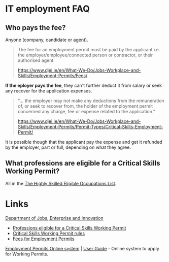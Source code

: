 # IT employment FAQ #

## Who pays the fee? ##

Anyone (company, candidate or agent).

> The fee for an employment permit must be paid by the applicant i.e. the employer/employee/connected person or contractor, or their authorised agent.
>
> https://www.djei.ie/en/What-We-Do/Jobs-Workplace-and-Skills/Employment-Permits/Fees/

**If the eployer pays the fee**, they can't further deduct it from salary or seek any recover for the application expenses.

> "... the employer may not make any deductions from the remuneration of, or seek to recover from, the holder of the employment permit concerned any charge, fee or expense related to the application."
>
> https://www.djei.ie/en/What-We-Do/Jobs-Workplace-and-Skills/Employment-Permits/Permit-Types/Critical-Skills-Employment-Permit/

It is possible though that the applicant pay the expense and get it refunded by the employer, part or full, depending on what they agree.

## What professions are eligible for a Critical Skills Working Permit? ##

All in the [The Highly Skilled Eligible Occupations List](https://www.djei.ie/en/What-We-Do/Jobs-Workplace-and-Skills/Employment-Permits/Employment-Permit-Eligibility/Highly-Skilled-Eligible-Occupations-List/).

# Links #

[Department of Jobs, Enterprise and Innovation](https://www.djei.ie)
* [Professions eligible for a Critical Skills Working Permit](https://www.djei.ie/en/What-We-Do/Jobs-Workplace-and-Skills/Employment-Permits/Employment-Permit-Eligibility/Highly-Skilled-Eligible-Occupations-List/)
* [Critical Skills Working Permit rules](https://www.djei.ie/en/What-We-Do/Jobs-Workplace-and-Skills/Employment-Permits/Permit-Types/Critical-Skills-Employment-Permit/)
* [Fees for Employment Permits](https://www.djei.ie/en/What-We-Do/Jobs-Workplace-and-Skills/Employment-Permits/Fees/)

[Employment Permits Online system](https://epos.djei.ie/EPOSOnlineportal#/app/welcome) | [User Guide](https://epos.djei.ie/EPOSOnlinePortal/UserGuide.pdf) - Online system to apply for Working Permits.
